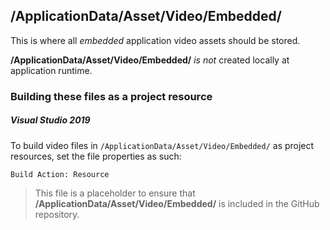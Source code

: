 ﻿## /ApplicationData/Asset/Video/Embedded/

This is where all *embedded* application video assets should be stored.

**/ApplicationData/Asset/Video/Embedded/** *is not* created locally at application runtime.

### Building these files as a project resource
##### Visual Studio 2019
To build video files in `/ApplicationData/Asset/Video/Embedded/` as project resources, set the file properties as such:
```
Build Action: Resource
```

> This file is a placeholder to ensure that **/ApplicationData/Asset/Video/Embedded/** is included in the GitHub repository.